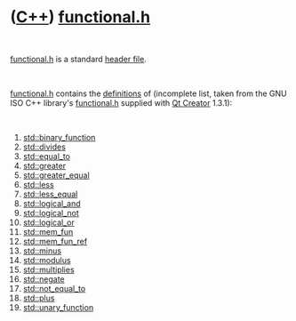 



 

 

 

 

 

([C++](Cpp.md)) [functional.h](CppFunctionalH.md)
===================================================

 

[functional.h](CppFunctionalH.md) is a standard [header
file](CppHeaderFile.md).

 

[functional.h](CppFunctionalH.md) contains the
[definitions](CppDefinition.md) of (incomplete list, taken from the GNU
ISO C++ library's [functional.h](CppFunctionalH.md) supplied with [Qt
Creator](CppQtCreator.md) 1.3.1):

 

1.  [std::binary\_function](CppBinary_function.md)
2.  [std::divides](CppDivides.md)
3.  [std::equal\_to](CppEqual_to.md)
4.  [std::greater](CppGreater.md)
5.  [std::greater\_equal](CppGreater_equal.md)
6.  [std::less](CppLess.md)
7.  [std::less\_equal](CppLess_equal.md)
8.  [std::logical\_and](CppLogical_and.md)
9.  [std::logical\_not](CppLogical_not.md)
10. [std::logical\_or](CppLogical_or.md)
11. [std::mem\_fun](CppMem_fun.md)
12. [std::mem\_fun\_ref](CppMem_fun.md)
13. [std::minus](CppMinus.md)
14. [std::modulus](CppModulus.md)
15. [std::multiplies](CppMultiplies.md)
16. [std::negate](CppNegate.md)
17. [std::not\_equal\_to](CppNot_equal_to.md)
18. [std::plus](CppPlus.md)
19. [std::unary\_function](CppUnary_function.md)

 

 

 

 

 





 



